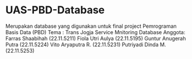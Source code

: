 # UAS-PBD-Database
Merupakan database yang digunakan untuk final project Pemrograman Basis Data (PBD)
Tema : Trans Jogja Service Mnitoring Database
Anggota: 
Farras Shaabihah (22.11.5211)
Fiola Utri Aulya (22.11.5195)
Guntur Anugerah Putra (22.11.5224)
Vito Aryaputra R. (22.11.5231)
Putriyadi Dinda M. (22.11.5253)
